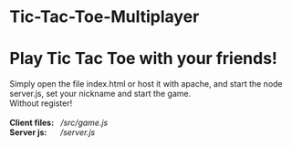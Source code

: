 # Tic-Tac-Toe-Multiplayer
<h1>Play Tic Tac Toe with your friends!</h1>

Simply open the file index.html or host it with apache, and start the node server.js, set your nickname and start the game.<br>
Without register!
<br>
<br>
<b>Client files:</b>&nbsp;&nbsp;&nbsp;<i>/src/game.js<br></i>
<b>Server js:</b>&nbsp;&nbsp;&nbsp;&nbsp;&nbsp;&nbsp;<i>/server.js</i>
